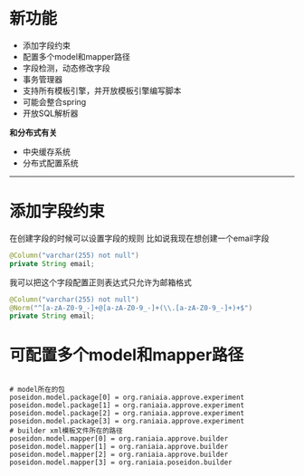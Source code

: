 # 新功能

- 添加字段约束
- 配置多个model和mapper路径
- 字段检测，动态修改字段
- 事务管理器
- 支持所有模板引擎，并开放模板引擎编写脚本
- 可能会整合spring
- 开放SQL解析器

**和分布式有关**

- 中央缓存系统
- 分布式配置系统

---

# 添加字段约束

在创建字段的时候可以设置字段的规则
比如说我现在想创建一个email字段
```java
@Column("varchar(255) not null")
private String email;
```
我可以把这个字段配置正则表达式只允许为邮箱格式
```java
@Column("varchar(255) not null")
@Norm("^[a-zA-Z0-9_-]+@[a-zA-Z0-9_-]+(\\.[a-zA-Z0-9_-]+)+$")
private String email;
```

# 可配置多个model和mapper路径

```properties

# model所在的包
poseidon.model.package[0] = org.raniaia.approve.experiment
poseidon.model.package[1] = org.raniaia.approve.experiment
poseidon.model.package[2] = org.raniaia.approve.experiment
poseidon.model.package[3] = org.raniaia.approve.experiment
# builder xml模板文件所在的路径
poseidon.model.mapper[0] = org.raniaia.approve.builder
poseidon.model.mapper[1] = org.raniaia.approve.builder
poseidon.model.mapper[2] = org.raniaia.approve.builder
poseidon.model.mapper[3] = org.raniaia.poseidon.builder

```
